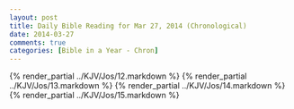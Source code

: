 ```yaml
---
layout: post
title: Daily Bible Reading for Mar 27, 2014 (Chronological)
date: 2014-03-27
comments: true
categories: [Bible in a Year - Chron]
---
```

{% render_partial ../KJV/Jos/12.markdown %}
{% render_partial ../KJV/Jos/13.markdown %}
{% render_partial ../KJV/Jos/14.markdown %}
{% render_partial ../KJV/Jos/15.markdown %}
